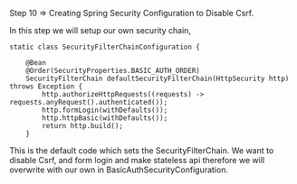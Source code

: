 Step 10 => Creating Spring Security Configuration to Disable Csrf.

In this step we will setup our own security chain, 

	static class SecurityFilterChainConfiguration {

		@Bean
		@Order(SecurityProperties.BASIC_AUTH_ORDER)
		SecurityFilterChain defaultSecurityFilterChain(HttpSecurity http) throws Exception {
			http.authorizeHttpRequests((requests) -> requests.anyRequest().authenticated());
			http.formLogin(withDefaults());
			http.httpBasic(withDefaults());
			return http.build();
		}
This is the default code which sets the SecurityFilterChain. We want to disable Csrf,
and form login and make stateless api therefore we will overwrite with our own in BasicAuthSecurityConfiguration.
